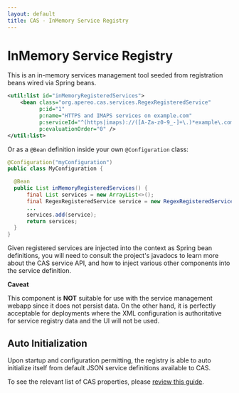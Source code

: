 ```yaml
---
layout: default
title: CAS - InMemory Service Registry
---
```


# InMemory Service Registry

This is an in-memory services management tool seeded from registration beans wired via Spring beans.

```xml
<util:list id="inMemoryRegisteredServices">
    <bean class="org.apereo.cas.services.RegexRegisteredService"
          p:id="1"
          p:name="HTTPS and IMAPS services on example.com"
          p:serviceId="^(https|imaps)://([A-Za-z0-9_-]+\.)*example\.com/.*"
          p:evaluationOrder="0" />
</util:list>
```

Or as a `@Bean` definition inside your own `@Configuration` class:

```java
@Configuration("myConfiguration")
public class MyConfiguration {

  @Bean
  public List inMemoryRegisteredServices() {
      final List services = new ArrayList<>();
      final RegexRegisteredService service = new RegexRegisteredService();
      ...
      services.add(service);
      return services;
  }
}
```

Given registered services are injected into the context as Spring bean definitions, you will need to consult the project's javadocs
to learn more about the CAS service API, and how to inject various other components into the service definition. 

<div class="alert alert-info"><strong>Caveat</strong><p>
This component is <strong>NOT</strong> suitable for use with the service management webapp since it does not persist data.
On the other hand, it is perfectly acceptable for deployments where the XML configuration is authoritative for
service registry data and the UI will not be used.
</p></div>

## Auto Initialization

Upon startup and configuration permitting, 
the registry is able to auto initialize itself from default 
JSON service definitions available to CAS.

To see the relevant list of CAS properties, please [review this guide](Configuration-Properties.html#service-registry).

